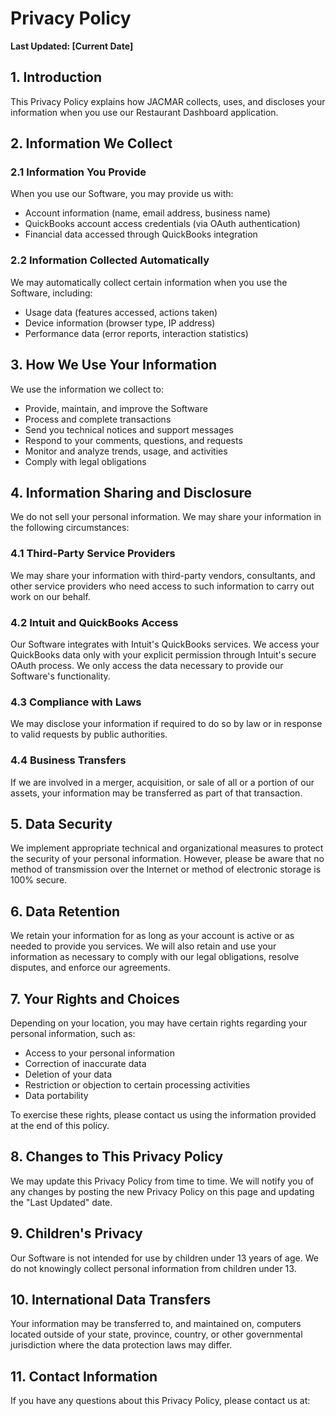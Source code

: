 # Privacy Policy

**Last Updated: [Current Date]**

## 1. Introduction

This Privacy Policy explains how JACMAR collects, uses, and discloses your information when you use our Restaurant Dashboard application.

## 2. Information We Collect

### 2.1 Information You Provide

When you use our Software, you may provide us with:
- Account information (name, email address, business name)
- QuickBooks account access credentials (via OAuth authentication)
- Financial data accessed through QuickBooks integration

### 2.2 Information Collected Automatically

We may automatically collect certain information when you use the Software, including:
- Usage data (features accessed, actions taken)
- Device information (browser type, IP address)
- Performance data (error reports, interaction statistics)

## 3. How We Use Your Information

We use the information we collect to:
- Provide, maintain, and improve the Software
- Process and complete transactions
- Send you technical notices and support messages
- Respond to your comments, questions, and requests
- Monitor and analyze trends, usage, and activities
- Comply with legal obligations

## 4. Information Sharing and Disclosure

We do not sell your personal information. We may share your information in the following circumstances:

### 4.1 Third-Party Service Providers

We may share your information with third-party vendors, consultants, and other service providers who need access to such information to carry out work on our behalf.

### 4.2 Intuit and QuickBooks Access

Our Software integrates with Intuit's QuickBooks services. We access your QuickBooks data only with your explicit permission through Intuit's secure OAuth process. We only access the data necessary to provide our Software's functionality.

### 4.3 Compliance with Laws

We may disclose your information if required to do so by law or in response to valid requests by public authorities.

### 4.4 Business Transfers

If we are involved in a merger, acquisition, or sale of all or a portion of our assets, your information may be transferred as part of that transaction.

## 5. Data Security

We implement appropriate technical and organizational measures to protect the security of your personal information. However, please be aware that no method of transmission over the Internet or method of electronic storage is 100% secure.

## 6. Data Retention

We retain your information for as long as your account is active or as needed to provide you services. We will also retain and use your information as necessary to comply with our legal obligations, resolve disputes, and enforce our agreements.

## 7. Your Rights and Choices

Depending on your location, you may have certain rights regarding your personal information, such as:
- Access to your personal information
- Correction of inaccurate data
- Deletion of your data
- Restriction or objection to certain processing activities
- Data portability

To exercise these rights, please contact us using the information provided at the end of this policy.

## 8. Changes to This Privacy Policy

We may update this Privacy Policy from time to time. We will notify you of any changes by posting the new Privacy Policy on this page and updating the "Last Updated" date.

## 9. Children's Privacy

Our Software is not intended for use by children under 13 years of age. We do not knowingly collect personal information from children under 13.

## 10. International Data Transfers

Your information may be transferred to, and maintained on, computers located outside of your state, province, country, or other governmental jurisdiction where the data protection laws may differ.

## 11. Contact Information

If you have any questions about this Privacy Policy, please contact us at:

